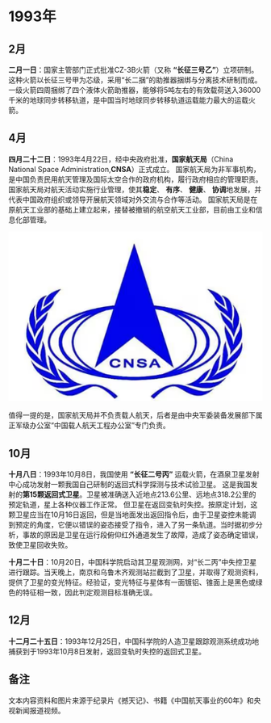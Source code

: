 # 1993年

## 2月

**二月一日**：国家主管部门正式批准CZ-3B火箭（又称 **“长征三号乙”**）立项研制。
这种火箭以长征三号甲为芯级，采用“长二捆”的助推器捆绑与分离技术研制而成。一级火箭四周捆绑了四个液体火箭助推器，能够将5吨左右的有效载荷送入36000千米的地球同步转移轨道，是中国当时地球同步转移轨道运载能力最大的运载火箭。


## 4月

**四月二十二日**：1993年4月22日，经中央政府批准，**国家航天局**（China National Space Administration,**CNSA**）正式成立。 
国家航天局为非军事机构，是中国负责民用航天管理及国际太空合作的政府机构，履行政府相应的管理职责。 国家航天局对航天活动实施行业管理，使其**稳定**、 **有序**、 **健康**、 **协调**地发展，并代表中国政府组织或领导开展航天领域对外交流与合作等活动。 国家航天局是在原航天工业部的基础上建立起来，接替被撤销的航空航天工业部，目前由工业和信息化部管理。

![图片](./image/国家航天局官方标志.png)

值得一提的是，国家航天局并不负责载人航天，后者是由中央军委装备发展部下属正军级办公室“中国载人航天工程办公室”专门负责。

## 10月

**十月八日**：1993年10月8日，我国使用 **“长征二号丙”** 运载火箭，在酒泉卫星发射中心成功发射一颗我国自己研制的返回式科学探测与技术试验卫星。
这是我国发射的**第15颗返回式卫星**。卫星被准确送入近地点213.6公里、远地点318.2公里的预定轨道，星上各种仪器工作正常。
但卫星在返回变轨时失控。按原定计划，这颗卫星应当在10月16日返回，但是当地面发出返回指令后，由于卫星姿控未能调到预定的角度，它便以错误的姿态接受了指令，进入了另一条轨道。当时据初步分析，事故的原因是卫星在运行段俯仰红外通道发生了故障，造成了姿态确定错误，致使卫星回收失败。

**十月二十日**：10月20日，中国科学院启动其卫星观测网，对“长二丙”中失控卫星进行跟踪。当天晚上，南京和乌鲁木齐观测站拦截到了卫星，并取得了观测资料，提供了卫星的变光特征。经验证，变光特征与星体有一面镀铝、锥面上是黑色或绿色的特征相一致，因此判定观测目标准确无误。

## 12月

**十二月二十五日**：1993年12月25日，中国科学院的人造卫星跟踪观测系统成功地捕获到于1993年10月8日发射，返回变轨时失控的返回式卫星。

## 备注

文本内容资料和图片来源于纪录片《撼天记》、书籍《中国航天事业的60年》和央视新闻报道视频。
